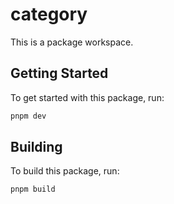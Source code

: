 # category

This is a package workspace.

## Getting Started

To get started with this package, run:

```bash
pnpm dev
```

## Building

To build this package, run:

```bash
pnpm build
```

